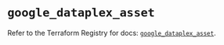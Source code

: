 # `google_dataplex_asset`

Refer to the Terraform Registry for docs: [`google_dataplex_asset`](https://registry.terraform.io/providers/hashicorp/google/6.34.0/docs/resources/dataplex_asset).
